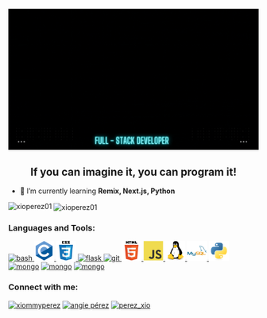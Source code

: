 ![](https://github.com/xioperez01/xioperez01/blob/master/GitHub.gif)

<h2 align="center">If you can imagine it, you can program it!</h2>

- 🌱 I’m currently learning **Remix, Next.js, Python**

<p><img align="left" src="https://github-readme-stats.vercel.app/api/top-langs?username=xioperez01&show_icons=true&locale=en&layout=compact&theme=radical&langs_count=6" alt="xioperez01" /></p>

<p>&nbsp;<img align="center" src="https://github-readme-stats.vercel.app/api?username=xioperez01&show_icons=true&theme=radical&locale=en" alt="xioperez01" /></p>


<h3 align="left">Languages and Tools:</h3>
<p align="left"> 
 <a href="https://www.gnu.org/software/bash/" target="_blank"> <img src="https://www.vectorlogo.zone/logos/gnu_bash/gnu_bash-icon.svg" alt="bash" width="40" height="40"/> </a>
 <a href="https://www.cprogramming.com/" target="_blank"> <img src="https://raw.githubusercontent.com/devicons/devicon/master/icons/c/c-original.svg" alt="c" width="40" height="40"/> </a>
<a href="https://www.w3schools.com/css/" target="_blank"> <img src="https://raw.githubusercontent.com/devicons/devicon/master/icons/css3/css3-original-wordmark.svg" alt="css3" width="40" height="40"/> </a>
 <a href="https://flask.palletsprojects.com/" target="_blank"> <img src="https://www.vectorlogo.zone/logos/pocoo_flask/pocoo_flask-icon.svg" alt="flask" width="40" height="40"/> </a>
<a href="https://git-scm.com/" target="_blank"> <img src="https://www.vectorlogo.zone/logos/git-scm/git-scm-icon.svg" alt="git" width="40" height="40"/> </a> 
<a href="https://www.w3.org/html/" target="_blank"> <img src="https://raw.githubusercontent.com/devicons/devicon/master/icons/html5/html5-original-wordmark.svg" alt="html5" width="40" height="40"/> </a>
<a href="https://developer.mozilla.org/en-US/docs/Web/JavaScript" target="_blank"> <img src="https://raw.githubusercontent.com/devicons/devicon/master/icons/javascript/javascript-original.svg" alt="javascript" width="40" height="40"/> </a> <a href="https://www.linux.org/" target="_blank"> <img src="https://raw.githubusercontent.com/devicons/devicon/master/icons/linux/linux-original.svg" alt="linux" width="40" height="40"/> </a>
<a href="https://www.mysql.com/" target="_blank"> <img src="https://raw.githubusercontent.com/devicons/devicon/master/icons/mysql/mysql-original-wordmark.svg" alt="mysql" width="40" height="40"/> </a>
<a href="https://www.python.org" target="_blank"> <img src="https://raw.githubusercontent.com/devicons/devicon/master/icons/python/python-original.svg" alt="python" width="40" height="40"/> </a>
<a href="https://www.mongodb.com/" target="_blank"> <img src="https://cdn.jsdelivr.net/gh/devicons/devicon/icons/mongodb/mongodb-original-wordmark.svg" alt="mongo" width="40" height="40" /></a>
<a href="https://reactjs.org/" target="_blank"> <img src="https://cdn.jsdelivr.net/gh/devicons/devicon/icons/react/react-original-wordmark.svg" alt="mongo" width="40" height="40" /></a>
<a href="https://www.typescriptlang.org/" target="_blank"> <img src="https://cdn.jsdelivr.net/gh/devicons/devicon/icons/typescript/typescript-original.svg" alt="mongo" width="40" height="40" /></a>
</p>

<h3 align="left">Connect with me:</h3>
<p align="left">
<a href="https://twitter.com/xiommyperez" target="blank"><img align="center" src="https://cdn.jsdelivr.net/npm/simple-icons@3.0.1/icons/twitter.svg" alt="xiommyperez" height="30" width="40" /></a>
<a href="https://www.linkedin.com/in/angie-xiomara-perez-munoz/" target="blank"><img align="center" src="https://cdn.jsdelivr.net/npm/simple-icons@3.0.1/icons/linkedin.svg" alt="angie pérez" height="30" width="40" /></a>
<a href="https://instagram.com/perez_xio" target="blank"><img align="center" src="https://cdn.jsdelivr.net/npm/simple-icons@3.0.1/icons/instagram.svg" alt="perez_xio" height="30" width="40" /></a>
</p>
